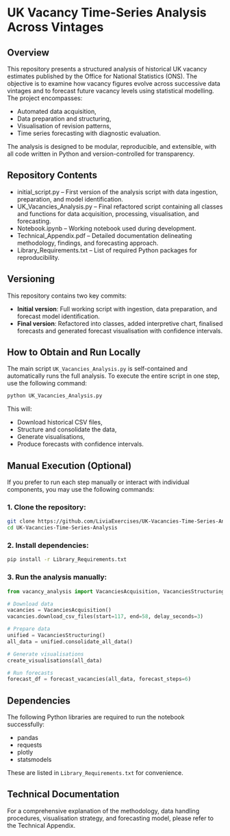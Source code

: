 # UK Vacancy Time-Series Analysis Across Vintages

## Overview
This repository presents a structured analysis of historical UK vacancy estimates published by the Office for National Statistics (ONS). The objective is to examine how vacancy figures evolve across successive data vintages and to forecast future vacancy levels using statistical modelling. The project encompasses:
- Automated data acquisition, 
- Data preparation and structuring, 
- Visualisation of revision patterns, 
- Time series forecasting with diagnostic evaluation. 

The analysis is designed to be modular, reproducible, and extensible, with all code written in Python and version-controlled for transparency.

## Repository Contents
- initial_script.py – First version of the analysis script with data ingestion, preparation, and model identification. 
- UK_Vacancies_Analysis.py – Final refactored script containing all classes and functions for data acquisition, processing, visualisation, and forecasting. 
- Notebook.ipynb – Working notebook used during development. 
- Technical_Appendix.pdf – Detailed documentation delineating methodology, findings, and forecasting approach. 
- Library_Requirements.txt – List of required Python packages for reproducibility. 

## Versioning
This repository contains two key commits: 
- **Initial version**: Full working script with ingestion, data preparation, and forecast model identification. 
- **Final version**: Refactored into classes, added interpretive chart, finalised forecasts and generated forecast visualisation with confidence intervals. 

## How to Obtain and Run Locally
The main script `UK_Vacancies_Analysis.py` is self-contained and automatically runs the full analysis. To execute the entire script in one step, use the following command: 
```bash
python UK_Vacancies_Analysis.py 
```
This will: 
- Download historical CSV files, 
- Structure and consolidate the data, 
- Generate visualisations, 
- Produce forecasts with confidence intervals. 

## Manual Execution (Optional)
If you prefer to run each step manually or interact with individual components, you may use the following commands:

### 1. Clone the repository:
```bash
git clone https://github.com/LiviaExercises/UK-Vacancies-Time-Series-Analysis.git 
cd UK-Vacancies-Time-Series-Analysis
```
### 2. Install dependencies:
```bash
pip install -r Library_Requirements.txt
```
### 3. Run the analysis manually:
```python
from vacancy_analysis import VacanciesAcquisition, VacanciesStructuring, create_visualisations, forecast_vacancies

# Download data
vacancies = VacanciesAcquisition()
vacancies.download_csv_files(start=117, end=58, delay_seconds=3)

# Prepare data
unified = VacanciesStructuring()
all_data = unified.consolidate_all_data()

# Generate visualisations
create_visualisations(all_data)

# Run forecasts
forecast_df = forecast_vacancies(all_data, forecast_steps=6)
```

## Dependencies
The following Python libraries are required to run the notebook successfully:
- pandas
- requests
- plotly
- statsmodels

These are listed in `Library_Requirements.txt` for convenience.

## Technical Documentation
For a comprehensive explanation of the methodology, data handling procedures, visualisation strategy, and forecasting model, please refer to the Technical Appendix.

